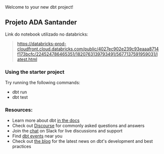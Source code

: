 Welcome to your new dbt project!

## Projeto ADA Santander 

Link do notebook utilizado no databricks:
> https://databricks-prod-cloudfront.cloud.databricks.com/public/4027ec902e239c93eaaa8714f173bcfc/224524786465351/1820763139793491/5677137591959031/latest.html

### Using the starter project

Try running the following commands:
- dbt run
- dbt test


### Resources:
- Learn more about dbt [in the docs](https://docs.getdbt.com/docs/introduction)
- Check out [Discourse](https://discourse.getdbt.com/) for commonly asked questions and answers
- Join the [chat](https://community.getdbt.com/) on Slack for live discussions and support
- Find [dbt events](https://events.getdbt.com) near you
- Check out [the blog](https://blog.getdbt.com/) for the latest news on dbt's development and best practices

